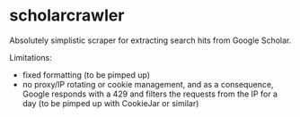 # scholarcrawler

Absolutely simplistic scraper for extracting search hits from Google Scholar.

Limitations:
- fixed formatting (to be pimped up)
- no proxy/IP rotating or cookie management, and as a consequence, Google responds with a 429 and filters the requests from the IP for a day (to be pimped up with CookieJar or similar)
